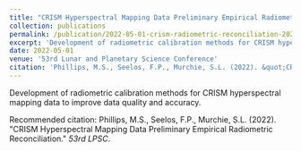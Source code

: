 ```yaml
---
title: "CRISM Hyperspectral Mapping Data Preliminary Empirical Radiometric Reconciliation"
collection: publications
permalink: /publication/2022-05-01-crism-radiometric-reconciliation-2022
excerpt: 'Development of radiometric calibration methods for CRISM hyperspectral mapping data to improve data quality and accuracy.'
date: 2022-05-01
venue: '53rd Lunar and Planetary Science Conference'
citation: 'Phillips, M.S., Seelos, F.P., Murchie, S.L. (2022). &quot;CRISM Hyperspectral Mapping Data Preliminary Empirical Radiometric Reconciliation.&quot; <i>53rd LPSC</i>.'
---
```

Development of radiometric calibration methods for CRISM hyperspectral mapping data to improve data quality and accuracy.

Recommended citation: Phillips, M.S., Seelos, F.P., Murchie, S.L. (2022). "CRISM Hyperspectral Mapping Data Preliminary Empirical Radiometric Reconciliation." <i>53rd LPSC</i>.